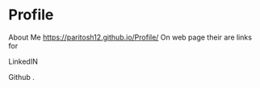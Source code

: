# Profile
About Me
https://paritosh12.github.io/Profile/
On web page their are links for

LinkedIN

Github
.
